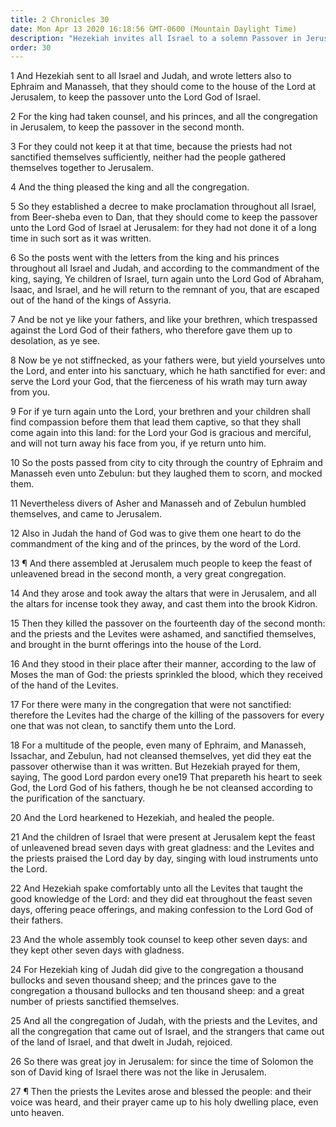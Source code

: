 ```yaml
---
title: 2 Chronicles 30
date: Mon Apr 13 2020 16:18:56 GMT-0600 (Mountain Daylight Time)
description: "Hezekiah invites all Israel to a solemn Passover in Jerusalem—Some accept the call; others laugh him to scorn—The faithful Israelites worship the Lord in Jerusalem."
order: 30
---
```


1 And Hezekiah sent to all Israel and Judah, and wrote letters also to Ephraim and Manasseh, that they should come to the house of the Lord at Jerusalem, to keep the passover unto the Lord God of Israel.

2 For the king had taken counsel, and his princes, and all the congregation in Jerusalem, to keep the passover in the second month.

3 For they could not keep it at that time, because the priests had not sanctified themselves sufficiently, neither had the people gathered themselves together to Jerusalem.

4 And the thing pleased the king and all the congregation.

5 So they established a decree to make proclamation throughout all Israel, from Beer-sheba even to Dan, that they should come to keep the passover unto the Lord God of Israel at Jerusalem: for they had not done it of a long time in such sort as it was written.

6 So the posts went with the letters from the king and his princes throughout all Israel and Judah, and according to the commandment of the king, saying, Ye children of Israel, turn again unto the Lord God of Abraham, Isaac, and Israel, and he will return to the remnant of you, that are escaped out of the hand of the kings of Assyria.

7 And be not ye like your fathers, and like your brethren, which trespassed against the Lord God of their fathers, who therefore gave them up to desolation, as ye see.

8 Now be ye not stiffnecked, as your fathers were, but yield yourselves unto the Lord, and enter into his sanctuary, which he hath sanctified for ever: and serve the Lord your God, that the fierceness of his wrath may turn away from you.

9 For if ye turn again unto the Lord, your brethren and your children shall find compassion before them that lead them captive, so that they shall come again into this land: for the Lord your God is gracious and merciful, and will not turn away his face from you, if ye return unto him.

10 So the posts passed from city to city through the country of Ephraim and Manasseh even unto Zebulun: but they laughed them to scorn, and mocked them.

11 Nevertheless divers of Asher and Manasseh and of Zebulun humbled themselves, and came to Jerusalem.

12 Also in Judah the hand of God was to give them one heart to do the commandment of the king and of the princes, by the word of the Lord.

13 ¶ And there assembled at Jerusalem much people to keep the feast of unleavened bread in the second month, a very great congregation.

14 And they arose and took away the altars that were in Jerusalem, and all the altars for incense took they away, and cast them into the brook Kidron.

15 Then they killed the passover on the fourteenth day of the second month: and the priests and the Levites were ashamed, and sanctified themselves, and brought in the burnt offerings into the house of the Lord.

16 And they stood in their place after their manner, according to the law of Moses the man of God: the priests sprinkled the blood, which they received of the hand of the Levites.

17 For there were many in the congregation that were not sanctified: therefore the Levites had the charge of the killing of the passovers for every one that was not clean, to sanctify them unto the Lord.

18 For a multitude of the people, even many of Ephraim, and Manasseh, Issachar, and Zebulun, had not cleansed themselves, yet did they eat the passover otherwise than it was written. But Hezekiah prayed for them, saying, The good Lord pardon every one19 That prepareth his heart to seek God, the Lord God of his fathers, though he be not cleansed according to the purification of the sanctuary.

20 And the Lord hearkened to Hezekiah, and healed the people.

21 And the children of Israel that were present at Jerusalem kept the feast of unleavened bread seven days with great gladness: and the Levites and the priests praised the Lord day by day, singing with loud instruments unto the Lord.

22 And Hezekiah spake comfortably unto all the Levites that taught the good knowledge of the Lord: and they did eat throughout the feast seven days, offering peace offerings, and making confession to the Lord God of their fathers.

23 And the whole assembly took counsel to keep other seven days: and they kept other seven days with gladness.

24 For Hezekiah king of Judah did give to the congregation a thousand bullocks and seven thousand sheep; and the princes gave to the congregation a thousand bullocks and ten thousand sheep: and a great number of priests sanctified themselves.

25 And all the congregation of Judah, with the priests and the Levites, and all the congregation that came out of Israel, and the strangers that came out of the land of Israel, and that dwelt in Judah, rejoiced.

26 So there was great joy in Jerusalem: for since the time of Solomon the son of David king of Israel there was not the like in Jerusalem.

27 ¶ Then the priests the Levites arose and blessed the people: and their voice was heard, and their prayer came up to his holy dwelling place, even unto heaven.
